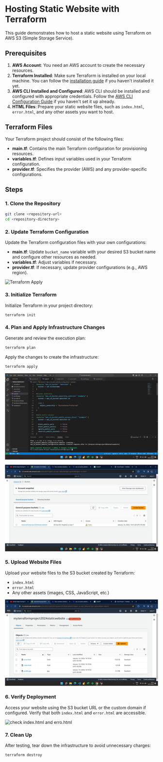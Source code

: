 
# Hosting Static Website with Terraform

This guide demonstrates how to host a static website using Terraform on AWS S3 (Simple Storage Service).

## Prerequisites

1. **AWS Account**: You need an AWS account to create the necessary resources.
2. **Terraform Installed**: Make sure Terraform is installed on your local machine. You can follow the [installation guide](https://learn.hashicorp.com/tutorials/terraform/install-cli) if you haven't installed it yet.
3. **AWS CLI Installed and Configured**: AWS CLI should be installed and configured with appropriate credentials. Follow the [AWS CLI Configuration Guide](https://docs.aws.amazon.com/cli/latest/userguide/cli-configure-quickstart.html) if you haven't set it up already.
4. **HTML Files**: Prepare your static website files, such as `index.html`, `error.html`, and any other assets you want to host.

## Terraform Files

Your Terraform project should consist of the following files:

- **main.tf**: Contains the main Terraform configuration for provisioning resources.
- **variables.tf**: Defines input variables used in your Terraform configuration.
- **provider.tf**: Specifies the provider (AWS) and any provider-specific configurations.

## Steps

### 1. Clone the Repository

```bash
git clone <repository-url>
cd <repository-directory>
```

### 2. Update Terraform Configuration

Update the Terraform configuration files with your own configurations:

- **main.tf**: Update `bucket_name` variable with your desired S3 bucket name and configure other resources as needed.
- **variables.tf**: Adjust variables if necessary.
- **provider.tf**: If necessary, update provider configurations (e.g., AWS region).

![Terraform Apply](images/terraform_apply.png)

### 3. Initialize Terraform

Initialize Terraform in your project directory:

```bash
terraform init
```

### 4. Plan and Apply Infrastructure Changes

Generate and review the execution plan:

```bash
terraform plan
```

Apply the changes to create the infrastructure:

```bash
terraform apply
```
![Terraform Apply](screenshots/apply.png)



![S3 Bucket created](screenshots/s3_bucket.png)
### 5. Upload Website Files

Upload your website files to the S3 bucket created by Terraform:

- `index.html`
- `error.html`
- Any other assets (images, CSS, JavaScript, etc.)

![Upload index.html and error.html through terraform ](screenshots/upload.png)

### 6. Verify Deployment

Access your website using the S3 bucket URL or the custom domain if configured. Verify that both `index.html` and `error.html` are accessible.

![check index.html and erro.html ](screenshots/staticwebsite.png.png)
### 7. Clean Up

After testing, tear down the infrastructure to avoid unnecessary charges:

```bash
terraform destroy
```



